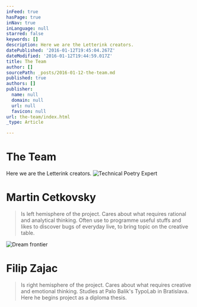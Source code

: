 ```yaml
---
inFeed: true
hasPage: true
inNav: true
inLanguage: null
starred: false
keywords: []
description: Here we are the Letterink creators.
datePublished: '2016-01-12T19:45:04.267Z'
dateModified: '2016-01-12T19:44:59.017Z'
title: The Team
author: []
sourcePath: _posts/2016-01-12-the-team.md
published: true
authors: []
publisher:
  name: null
  domain: null
  url: null
  favicon: null
url: the-team/index.html
_type: Article

---
```

# The Team

Here we are the Letterink creators.
![Technical Poetry Expert](https://s3-us-west-2.amazonaws.com/the-grid-img/p/e83d7b8220bf530c6311302661084451f957cd24.png)

# Martin Cetkovsky

> Is left hemisphere of the project. Cares about what requires rational and analytical thinking. Often use to programme useful stuffs and likes to discover bugs of everyday live, to bring topic on the creative table.

![Dream frontier](https://s3-us-west-2.amazonaws.com/the-grid-img/p/01301e4e8eac7e1860b2d6ddce3e9f874301af74.png)

# Filip Zajac

> Is right hemisphere of the project. Cares about what requires creative and emotional thinking. Studies at Palo Balik's TypoLab in Bratislava. Here he begins project as a diploma thesis.
